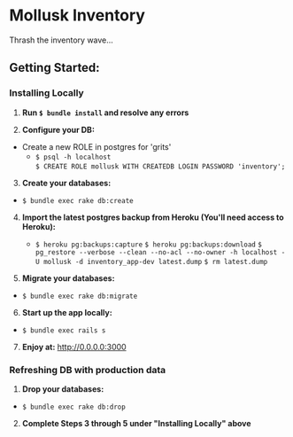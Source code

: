 # Mollusk Inventory

Thrash the inventory wave...

## Getting Started:

### Installing Locally

1. **Run `$ bundle install` and resolve any errors**  

2. **Configure your DB:**
  * Create a new ROLE in postgres for 'grits'
    * `$ psql -h localhost`    
      `$ CREATE ROLE mollusk WITH CREATEDB LOGIN PASSWORD 'inventory';`

3. **Create your databases:**
  * `$ bundle exec rake db:create`

4. **Import the latest postgres backup from Heroku (You'll need access to Heroku):**
   * `$ heroku pg:backups:capture`
     `$ heroku pg:backups:download`
     `$ pg_restore --verbose --clean --no-acl --no-owner -h localhost -U mollusk -d inventory_app-dev latest.dump`
     `$ rm latest.dump`
    
5. **Migrate your databases:**
  * `$ bundle exec rake db:migrate`

6. **Start up the app locally:**
  * `$ bundle exec rails s`

7. **Enjoy at:** http://0.0.0.0:3000

### Refreshing DB with production data

1. **Drop your databases:**
  * `$ bundle exec rake db:drop`

2. **Complete Steps 3 through 5 under "Installing Locally" above**



